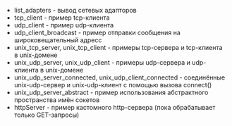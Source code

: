  - list_adapters - вывод сетевых адапторов
 - tcp_client - пример tcp-клиента
 - udp_client - пример udp-клиента
 - udp_client_broadcast - пример отправки сообщения на широковещательный адресс
 - unix_tcp_server, unix_tcp_client - примеры tcp-сервера и tcp-клиента в unix-домене
 - unix_udp_server, unix_udp_client - примеры udp-сервера и udp-клиента в unix-домене
 - unix_udp_server_connected, unix_udp_client_connected - соединённые unix-udp-сервер и unix-udp-клиент с помощью вызова connect()
 - unix_udp_server_abstract - пример использования абстрактного пространства имён сокетов
 - httpServer - пример кастомного http-сервера (пока обрабатывает только GET-запросы)
